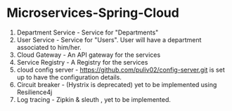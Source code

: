 # Microservices-Spring-Cloud

1. Department Service - Service for "Departments"
2. User Service - Service for "Users". User will have a department associated to him/her.
3. Cloud Gateway - An API gateway for the services
4. Service Registry - A Registry for the services 
5. cloud config server - https://github.com/puliv02/config-server.git is set up to have the configuration details.
6. Circuit breaker - (Hystrix is deprecated) yet to be implemented using Resilience4j
7. Log tracing - Zipkin & sleuth , yet to be implemented.
